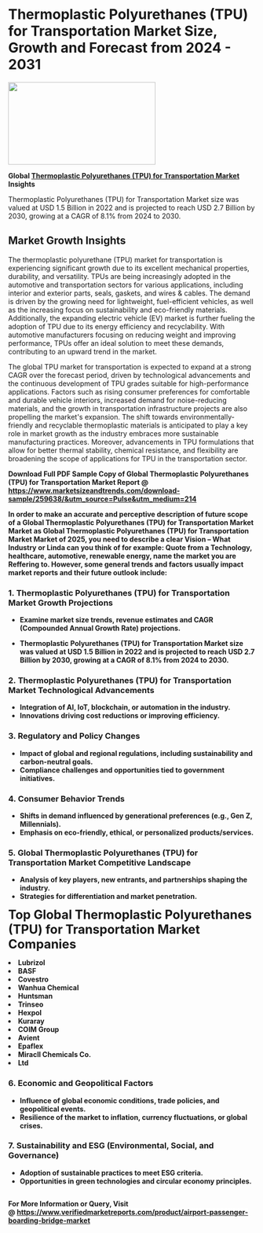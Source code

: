 <H1>Thermoplastic Polyurethanes (TPU) for Transportation Market Size, Growth and Forecast from 2024 - 2031</H1><img class="aligncenter size-medium wp-image-584254" src="https://thirdeyenews.in/wp-content/uploads/2024/09/Global-Market-Research-300x168.jpeg" alt="" width="300" height="168" /><p><strong>Global&nbsp;<a href="https://www.marketsizeandtrends.com/download-sample/259638/&amp;utm_source=Pulse&amp;utm_medium=214">Thermoplastic Polyurethanes (TPU) for Transportation Market</a> Insights</strong></p><p>Thermoplastic Polyurethanes (TPU) for Transportation Market size was valued at USD 1.5 Billion in 2022 and is projected to reach USD 2.7 Billion by 2030, growing at a CAGR of 8.1% from 2024 to 2030.</p><p><h2>Market Growth Insights</h2> <p>The thermoplastic polyurethane (TPU) market for transportation is experiencing significant growth due to its excellent mechanical properties, durability, and versatility. TPUs are being increasingly adopted in the automotive and transportation sectors for various applications, including interior and exterior parts, seals, gaskets, and wires & cables. The demand is driven by the growing need for lightweight, fuel-efficient vehicles, as well as the increasing focus on sustainability and eco-friendly materials. Additionally, the expanding electric vehicle (EV) market is further fueling the adoption of TPU due to its energy efficiency and recyclability. With automotive manufacturers focusing on reducing weight and improving performance, TPUs offer an ideal solution to meet these demands, contributing to an upward trend in the market.</p> <p><strong></strong></p> <p>The global TPU market for transportation is expected to expand at a strong CAGR over the forecast period, driven by technological advancements and the continuous development of TPU grades suitable for high-performance applications. Factors such as rising consumer preferences for comfortable and durable vehicle interiors, increased demand for noise-reducing materials, and the growth in transportation infrastructure projects are also propelling the market's expansion. The shift towards environmentally-friendly and recyclable thermoplastic materials is anticipated to play a key role in market growth as the industry embraces more sustainable manufacturing practices. Moreover, advancements in TPU formulations that allow for better thermal stability, chemical resistance, and flexibility are broadening the scope of applications for TPU in the transportation sector.</p> <p><strong></p><p><span class=""><strong>Download Full PDF Sample Copy of Global Thermoplastic Polyurethanes (TPU) for Transportation Market Report</strong> @ <a href="https://www.marketsizeandtrends.com/download-sample/259638/&amp;utm_source=Pulse&amp;utm_medium=214" target="_blank">https://www.marketsizeandtrends.com/download-sample/259638/&amp;utm_source=Pulse&amp;utm_medium=214</a></span></p><p>In order to make an accurate and perceptive description of future scope of a Global&nbsp;Thermoplastic Polyurethanes (TPU) for Transportation Market Market as Global&nbsp;Thermoplastic Polyurethanes (TPU) for Transportation Market Market of 2025, you need to describe a clear Vision &ndash; What Industry or Linda can you think of for example: Quote from a Technology, healthcare, automotive, renewable energy, name the market you are Reffering to. However, some general trends and factors usually impact market reports and their future outlook include:</p><h3>1.&nbsp;<strong>Thermoplastic Polyurethanes (TPU) for Transportation Market Growth Projections</strong></h3><ul><li>Examine market size trends, revenue estimates and CAGR (Compounded Annual Growth Rate) projections.</li><li><p>Thermoplastic Polyurethanes (TPU) for Transportation Market size was valued at USD 1.5 Billion in 2022 and is projected to reach USD 2.7 Billion by 2030, growing at a CAGR of 8.1% from 2024 to 2030.</p></li></ul><h3>2.&nbsp;<strong>Thermoplastic Polyurethanes (TPU) for Transportation Market Technological Advancements</strong></h3><ul><li>Integration of AI, IoT, blockchain, or automation in the industry.</li><li>Innovations driving cost reductions or improving efficiency.</li></ul><h3>3.&nbsp;<strong>Regulatory and Policy Changes</strong></h3><ul><li>Impact of global and regional regulations, including sustainability and carbon-neutral goals.</li><li>Compliance challenges and opportunities tied to government initiatives.</li></ul><h3>4.&nbsp;<strong>Consumer Behavior Trends</strong></h3><ul><li>Shifts in demand influenced by generational preferences (e.g., Gen Z, Millennials).</li><li>Emphasis on eco-friendly, ethical, or personalized products/services.</li></ul><h3>5.&nbsp;<strong>Global Thermoplastic Polyurethanes (TPU) for Transportation Market Competitive Landscape</strong></h3><ul><li>Analysis of key players, new entrants, and partnerships shaping the industry.</li><li>Strategies for differentiation and market penetration.</li></ul><p data-pm-slice="1 1 []"><span style="color: inherit; font-family: inherit; font-size: 25px;">Top Global Thermoplastic Polyurethanes (TPU) for Transportation Market Companies</span></p><div class="" data-test-id=""><p><li>Lubrizol</li><li> BASF</li><li> Covestro</li><li> Wanhua Chemical</li><li> Huntsman</li><li> Trinseo</li><li> Hexpol</li><li> Kuraray</li><li> COIM Group</li><li> Avient</li><li> Epaflex</li><li> Miracll Chemicals Co.</li><li> Ltd</li></p></div><h3>6.&nbsp;<strong>Economic and Geopolitical Factors</strong></h3><ul><li>Influence of global economic conditions, trade policies, and geopolitical events.</li><li>Resilience of the market to inflation, currency fluctuations, or global crises.</li></ul><h3>7.&nbsp;<strong>Sustainability and ESG (Environmental, Social, and Governance)</strong></h3><ul><li>Adoption of sustainable practices to meet ESG criteria.</li><li>Opportunities in green technologies and circular economy principles.</li></ul><h2><strong style="font-size: 14px;">For More Information or Query, Visit @&nbsp;</strong><a style="background-color: #ffffff; font-size: 14px;" href="https://www.marketsizeandtrends.com/report/thermoplastic-polyurethanes-tpu-for-transportation-market/" target="_blank">https://www.verifiedmarketreports.com/product/airport-passenger-boarding-bridge-market</a></h2>
